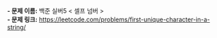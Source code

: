 **- 문제 이름:** 백준 실버5 < 셀프 넘버 >  
**- 문제 링크:** https://leetcode.com/problems/first-unique-character-in-a-string/
